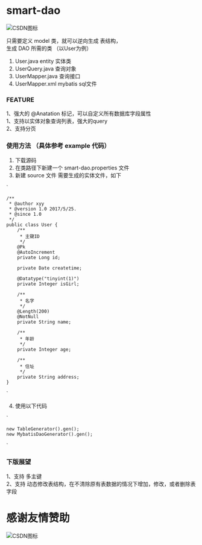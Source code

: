 # smart-dao

![CSDN图标](https://timgsa.baidu.com/timg?image&quality=80&size=b9999_10000&sec=1496232211631&di=6a258acd4398e75a911cf4167a1b9c78&imgtype=0&src=http%3A%2F%2Fimg3.duitang.com%2Fuploads%2Fitem%2F201501%2F20%2F20150120130324_zi5LM.thumb.700_0.png "这是CSDN的图标")

只需要定义 model 类，就可以逆向生成 表结构，  
生成 DAO 所需的类 （以User为例） 
1. User.java entity 实体类
2. UserQuery.java 查询对象
3. UserMapper.java 查询接口
4. UserMapper.xml  mybatis sql文件


### FEATURE
1、强大的 @Anatation 标记，可以自定义所有数据库字段属性  
1、支持以实体对象查询列表，强大的query  
2、支持分页  



### 使用方法 （具体参考 example 代码）
1. 下载源码
2. 在类路径下新建一个 smart-dao.properties 文件
3. 新建 source 文件 需要生成的实体文件，如下

`

    /**
     * @author xyy
     * @version 1.0 2017/5/25.
     * @since 1.0
     */
    public class User {
        /**
         * 主键ID
         */
        @Pk
        @AutoIncrement
        private Long id;
    
        private Date createtime;
    
        @Datatype("tinyint(1)")
        private Integer isGirl;
    
        /**
         * 名字
         */
        @Length(200)
        @NotNull
        private String name;
    
        /**
         * 年龄
         */
        private Integer age;
    
        /**
         * 住址
         */
        private String address;
    }
        
`
    

4. 使用以下代码

`

    new TableGenerator().gen();
    new MybatisDaoGenerator().gen();
    
`
 
 

### 下版展望
1、支持 多主键  
2、支持 动态修改表结构，在不清除原有表数据的情况下增加，修改，或者删除表字段


# 感谢友情赞助
![CSDN图标](http://note.youdao.com/yws/public/resource/99bf375f97ca313a4626d250d10d930b/xmlnote/F0C603FBB02949E1B4116A5530A12176/12409 "感谢支持")

